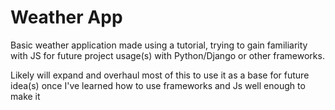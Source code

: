 # Weather App
Basic weather application made using a tutorial, trying to gain familiarity with JS for future project usage(s) with Python/Django or other frameworks.

Likely will expand and overhaul most of this to use it as a base for future idea(s) once I've learned how to use frameworks and Js well enough to make it
